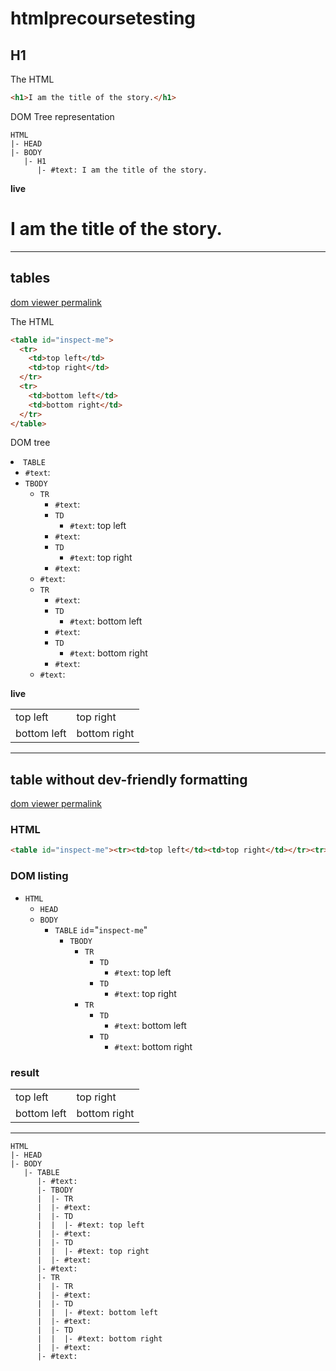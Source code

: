 # htmlprecoursetesting

## H1

The HTML
```html
<h1>I am the title of the story.</h1>
```

DOM Tree representation
```
HTML
|- HEAD
|- BODY
   |- H1
      |- #text: I am the title of the story.
```

__live__
<h1>I am the title of the story.</h1>

---

## tables

[dom viewer permalink](https://software.hixie.ch/utilities/js/live-dom-viewer/?%3Ctable%20id%3D%22inspect-me%22%3E%0A%20%20%3Ctr%3E%0A%20%20%20%20%3Ctd%3Etop%20left%3C%2Ftd%3E%0A%20%20%20%20%3Ctd%3Etop%20right%3C%2Ftd%3E%0A%20%20%3C%2Ftr%3E%0A%20%20%3Ctr%3E%0A%20%20%20%20%3Ctd%3Ebottom%20left%3C%2Ftd%3E%0A%20%20%20%20%3Ctd%3Ebottom%20right%3C%2Ftd%3E%0A%20%20%3C%2Ftr%3E%0A%3C%2Ftable%3E)

The HTML
```html
<table id="inspect-me">
  <tr>
    <td>top left</td>
    <td>top right</td>
  </tr>
  <tr>
    <td>bottom left</td>
    <td>bottom right</td>
  </tr>
</table>
```

DOM tree
<li class="t1"><code>TABLE</code>
  <ul>
    <li class="t3"><code>#text</code>: <span>
  </span></li>
    <li class="t1"><code>TBODY</code>
      <ul>
        <li class="t1"><code>TR</code>
          <ul>
            <li class="t3"><code>#text</code>: <span>
    </span></li>
            <li class="t1"><code>TD</code>
              <ul>
                <li class="t3"><code>#text</code>: <span>top left</span></li>
              </ul>
            </li>
            <li class="t3"><code>#text</code>: <span>
    </span></li>
            <li class="t1"><code>TD</code>
              <ul>
                <li class="t3"><code>#text</code>: <span>top right</span></li>
              </ul>
            </li>
            <li class="t3"><code>#text</code>: <span>
  </span></li>
          </ul>
        </li>
        <li class="t3"><code>#text</code>: <span>
  </span></li>
        <li class="t1"><code>TR</code>
          <ul>
            <li class="t3"><code>#text</code>: <span>
    </span></li>
            <li class="t1"><code>TD</code>
              <ul>
                <li class="t3"><code>#text</code>: <span>bottom left</span></li>
              </ul>
            </li>
            <li class="t3"><code>#text</code>: <span>
    </span></li>
            <li class="t1"><code>TD</code>
              <ul>
                <li class="t3"><code>#text</code>: <span>bottom right</span></li>
              </ul>
            </li>
            <li class="t3"><code>#text</code>: <span>
  </span></li>
          </ul>
        </li>
        <li class="t3"><code>#text</code>: <span>
</span></li>
      </ul>
    </li>
  </ul>

__live__
<table id = "inspect-me">
  <tr>
    <td>top left</td>
    <td>top right</td>
  </tr>
  <tr>
    <td>bottom left</td>
    <td>bottom right</td>
  </tr>
</table>

---
## table without dev-friendly formatting


[dom viewer permalink](https://software.hixie.ch/utilities/js/live-dom-viewer/?%3Ctable%20id%3D%22inspect-me%22%3E%3Ctr%3E%3Ctd%3Etop%20left%3C%2Ftd%3E%3Ctd%3Etop%20right%3C%2Ftd%3E%3C%2Ftr%3E%3Ctr%3E%3Ctd%3Ebottom%20left%3C%2Ftd%3E%3Ctd%3Ebottom%20right%3C%2Ftd%3E%3C%2Ftr%3E%3C%2Ftable%3E)

### HTML
```html
<table id="inspect-me"><tr><td>top left</td><td>top right</td></tr><tr><td>bottom left</td><td>bottom right</td></tr></table>
```

### DOM listing

<ul class="domTree"><li class="t1"><code>HTML</code><ul><li class="t1"><code>HEAD</code></li><li class="t1"><code>BODY</code><ul><li class="t1"><code>TABLE</code> <span class="t2"><code class="attribute name">id</code>="<code class="attribute value">inspect-me</code>"</span><ul><li class="t1"><code>TBODY</code><ul><li class="t1"><code>TR</code><ul><li class="t1"><code>TD</code><ul><li class="t3"><code>#text</code>: <span>top left</span></li></ul></li><li class="t1"><code>TD</code><ul><li class="t3"><code>#text</code>: <span>top right</span></li></ul></li></ul></li><li class="t1"><code>TR</code><ul><li class="t1"><code>TD</code><ul><li class="t3"><code>#text</code>: <span>bottom left</span></li></ul></li><li class="t1"><code>TD</code><ul><li class="t3"><code>#text</code>: <span>bottom right</span></li></ul></li></ul></li></ul></li></ul></li></ul></li></ul></li></ul>


### result


<table id="inspect-me"><tr><td>top left</td><td>top right</td></tr><tr><td>bottom left</td><td>bottom right</td></tr></table>






---



```
HTML
|- HEAD
|- BODY
   |- TABLE
      |- #text:
      |- TBODY
      |  |- TR  
      |  |- #text:
      |  |- TD
      |  |  |- #text: top left
      |  |- #text:
      |  |- TD
      |  |  |- #text: top right
      |  |- #text:
      |- #text:
      |- TR  
      |  |- TR  
      |  |- #text:
      |  |- TD
      |  |  |- #text: bottom left
      |  |- #text:
      |  |- TD
      |  |  |- #text: bottom right
      |  |- #text:
      |- #text:
```
